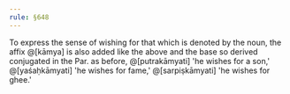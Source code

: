 ```yaml
---
rule: §648
---
```


To express the sense of wishing for that which is denoted by the noun, the affix @[kāmya] is also added like the above and the base so derived conjugated in the Par. as before, @[putrakāmyati] 'he wishes for a son,' @[yaśaḥkāmyati] 'he wishes for fame,' @[sarpiṣkāmyati] 'he wishes for ghee.'